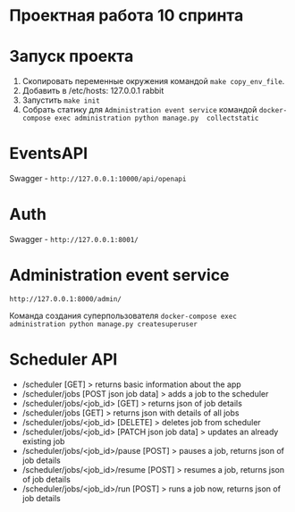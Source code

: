 # Проектная работа 10 спринта

# Запуск проекта
1. Скопировать переменные окружения командой `make copy_env_file`.
1. Добавить в /etc/hosts: 127.0.0.1 rabbit
1. Запустить `make init`
1. Собрать статику для `Administration event service` командой `docker-compose exec administration python manage.py 
   collectstatic`


# EventsAPI
Swagger - `http://127.0.0.1:10000/api/openapi`

# Auth
Swagger - `http://127.0.0.1:8001/`

# Administration event service
`http://127.0.0.1:8000/admin/`

Команда создания суперпользователя `docker-compose exec administration python manage.py createsuperuser` 


# Scheduler API

* /scheduler [GET] > returns basic information about the app 
* /scheduler/jobs [POST json job data] > adds a job to the scheduler
* /scheduler/jobs/<job_id> [GET] > returns json of job details
* /scheduler/jobs [GET] > returns json with details of all jobs
* /scheduler/jobs/<job_id> [DELETE] > deletes job from scheduler
* /scheduler/jobs/<job_id> [PATCH json job data] > updates an already existing job
* /scheduler/jobs/<job_id>/pause [POST] > pauses a job, returns json of job details
* /scheduler/jobs/<job_id>/resume [POST] > resumes a job, returns json of job details
* /scheduler/jobs/<job_id>/run [POST] > runs a job now, returns json of job details
